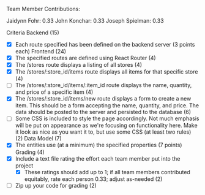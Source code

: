 Team Member Contributions:

Jaidynn Fohr: 0.33
John Konchar: 0.33
Joseph Spielman: 0.33


Criteria
Backend (15)
- [X] Each route specified has been defined on the backend server (3 points each)
Frontend (24)
- [X] The specified routes are defined using React Router (4)
- [X] The /stores route displays a listing of all stores (4)
- [X] The /stores/:store_id/items route displays all items for that specific store (4)
- [ ] The /stores/:store_id/items/:item_id route displays the name, quantity, and price of a specific item (4)
- [X] The /stores/:store_id/items/new route displays a form to create a new item. This should be a form accepting the name, quantity, and price. The data should be posted to the server and persisted to the database (6)
- [ ] Some CSS is included to style the page accordingly. Not much emphasis will be put on appearance as we're focusing on functionality here. Make it look as nice as you want it to, but use some CSS (at least two rules) (2)
Data Model (7)
- [X] The entities use (at a minimum) the specified properties (7 points)
Grading (4)
- [X] Include a text file rating the effort each team member put into the project
    - [X] These ratings should add up to 1; if all team members contributed equitably, rate each person 0.33; adjust as-needed (2)
- [ ] Zip up your code for grading (2)